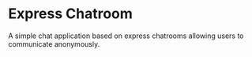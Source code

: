 # Express Chatroom

A simple chat application based on express chatrooms allowing users to communicate anonymously.
